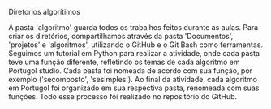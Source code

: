 Diretorios algorítimos 

A pasta 'algoritmo' guarda todos os trabalhos feitos durante as aulas. Para criar os diretórios, compartilhamos através da pasta 'Documentos', 'projetos' e 'algoritmos', utilizando o GitHub e o Git Bash como ferramentas. Seguimos um tutorial em Python para realizar a atividade, onde cada pasta teve uma função diferente, refletindo os temas de cada algoritmo em Portugol studio. Cada pasta foi nomeada de acordo com sua função, por exemplo ('secomposto', 'sesimples'). Ao final da atividade, cada algoritmo em Portugol foi organizado em sua respectiva pasta, renomeada com suas funções. Todo esse processo foi realizado no repositório do GitHub.

